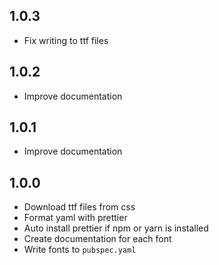 ## 1.0.3

- Fix writing to ttf files

## 1.0.2

- Improve documentation

## 1.0.1

- Improve documentation

## 1.0.0

- Download ttf files from css
- Format yaml with prettier
- Auto install prettier if npm or yarn is installed
- Create documentation for each font
- Write fonts to `pubspec.yaml`
